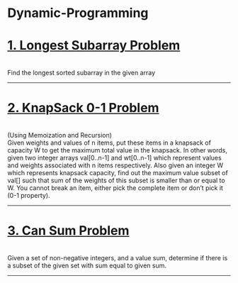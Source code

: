# Dynamic-Programming
 <a href="https://github.com/tanaykulkarni27/Dynamic-Programming/blob/main/longest%20subarray.py"><h1>1. Longest Subarray Problem </h1></a><br>
Find the longest sorted subarray in the given array
<hr>
 <a href="https://github.com/tanaykulkarni27/Dynamic-Programming/blob/main/knap.py"> <h1>2. KnapSack 0-1 Problem </h1> </a><br> (Using Memoization and Recursion)<br>
Given weights and values of n items, put these items in a knapsack of capacity W to get the maximum total value in the knapsack. In other words, given two integer arrays val[0..n-1] and wt[0..n-1] which represent values and weights associated with n items respectively. Also given an integer W which represents knapsack capacity, find out the maximum value subset of val[] such that sum of the weights of this subset is smaller than or equal to W. You cannot break an item, either pick the complete item or don’t pick it (0-1 property).
<hr>
 <a href="https://github.com/tanaykulkarni27/Dynamic-Programming/blob/main/knap.py"><h1> 3. Can Sum Problem </h1></a><br>
Given a set of non-negative integers, and a value sum, determine if there is a subset of the given set with sum equal to given sum. 
<hr>
